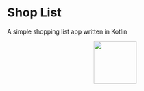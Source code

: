 # Shop List
A simple shopping list app written in Kotlin  
<p align="center">
  <img src="https://github.com/MicahSphelele/ShopList/blob/master/pics/logo.png" width="100" height="100">
</p>
